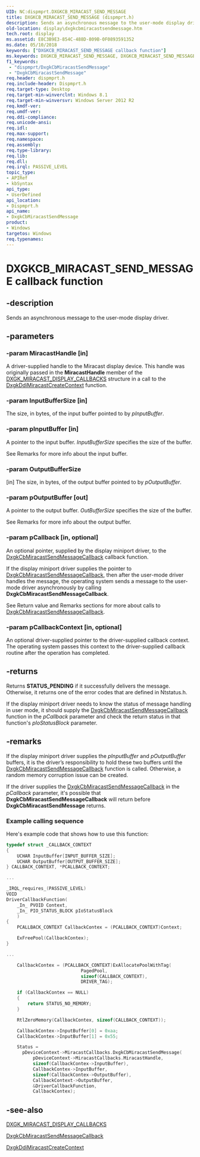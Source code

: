 ```yaml
---
UID: NC:dispmprt.DXGKCB_MIRACAST_SEND_MESSAGE
title: DXGKCB_MIRACAST_SEND_MESSAGE (dispmprt.h)
description: Sends an asynchronous message to the user-mode display driver.
old-location: display\dxgkcbmiracastsendmessage.htm
tech.root: display
ms.assetid: E8C3B9E3-854C-488D-809B-0F0893591352
ms.date: 05/10/2018
keywords: ["DXGKCB_MIRACAST_SEND_MESSAGE callback function"]
ms.keywords: DXGKCB_MIRACAST_SEND_MESSAGE, DXGKCB_MIRACAST_SEND_MESSAGE callback, DxgkCbMiracastSendMessage, DxgkCbMiracastSendMessage callback function [Display Devices], display.dxgkcbmiracastsendmessage, dispmprt/DxgkCbMiracastSendMessage
f1_keywords:
 - "dispmprt/DxgkCbMiracastSendMessage"
 - "DxgkCbMiracastSendMessage"
req.header: dispmprt.h
req.include-header: Dispmprt.h
req.target-type: Desktop
req.target-min-winverclnt: Windows 8.1
req.target-min-winversvr: Windows Server 2012 R2
req.kmdf-ver: 
req.umdf-ver: 
req.ddi-compliance: 
req.unicode-ansi: 
req.idl: 
req.max-support: 
req.namespace: 
req.assembly: 
req.type-library: 
req.lib: 
req.dll: 
req.irql: PASSIVE_LEVEL
topic_type:
- APIRef
- kbSyntax
api_type:
- UserDefined
api_location:
- Dispmprt.h
api_name:
- DxgkCbMiracastSendMessage
product:
- Windows
targetos: Windows
req.typenames: 
---
```


# DXGKCB_MIRACAST_SEND_MESSAGE callback function


## -description


Sends an asynchronous message to the user-mode display driver.


## -parameters




### -param MiracastHandle [in]

A driver-supplied handle to the Miracast display device. This handle was originally passed in the <b>MiracastHandle</b> member of the <a href="https://docs.microsoft.com/windows-hardware/drivers/ddi/dispmprt/ns-dispmprt-_dxgk_miracast_display_callbacks">DXGK_MIRACAST_DISPLAY_CALLBACKS</a> structure in a call to the <a href="https://docs.microsoft.com/windows-hardware/drivers/ddi/dispmprt/nc-dispmprt-dxgkddi_miracast_create_context">DxgkDdiMiracastCreateContext</a> function.


### -param InputBufferSize [in]

The size, in bytes, of the input buffer pointed to by <i>pInputBuffer</i>.


### -param pInputBuffer [in]

A pointer to the input buffer. <i>InputBufferSize</i> specifies the size of the buffer.

See Remarks for more info about the input buffer.


### -param OutputBufferSize

[in] The size, in bytes, of the output buffer pointed to by <i>pOutputBuffer</i>.

### -param pOutputBuffer [out]

A pointer to the output buffer. <i>OutBufferSize</i> specifies the size of the buffer.

See Remarks for more info about the output buffer.


### -param pCallback [in, optional]

An optional pointer, supplied by the display miniport driver, to the <a href="https://docs.microsoft.com/windows-hardware/drivers/ddi/dispmprt/nc-dispmprt-dxgkcb_miracast_send_message_callback">DxgkCbMiracastSendMessageCallback</a> callback function.

If the display miniport driver supplies the pointer to <a href="https://docs.microsoft.com/windows-hardware/drivers/ddi/dispmprt/nc-dispmprt-dxgkcb_miracast_send_message_callback">DxgkCbMiracastSendMessageCallback</a>, then after the user-mode driver handles the message, the operating system sends a message to the user-mode driver asynchronously by calling <b>DxgkCbMiracastSendMessageCallback</b>.

See Return value and Remarks sections for more about calls to <a href="https://docs.microsoft.com/windows-hardware/drivers/ddi/dispmprt/nc-dispmprt-dxgkcb_miracast_send_message_callback">DxgkCbMiracastSendMessageCallback</a>.


### -param pCallbackContext [in, optional]

An optional driver-supplied pointer to the driver-supplied callback context. The operating system passes this context to the driver-supplied callback routine after the operation has completed.





## -returns



Returns <b>STATUS_PENDING</b> if it successfully delivers the message. Otherwise, it returns one of the error codes that are defined in Ntstatus.h.

If the display miniport driver needs to know the status of message handling in user mode, it should supply the <a href="https://docs.microsoft.com/windows-hardware/drivers/ddi/dispmprt/nc-dispmprt-dxgkcb_miracast_send_message_callback">DxgkCbMiracastSendMessageCallback</a> function in the <i>pCallback</i> parameter and check the return status in that function's <i>pIoStatusBlock</i> parameter.




## -remarks



If the display miniport driver supplies the <i>pInputBuffer</i> and <i>pOutputBuffer</i> buffers, it is the driver’s responsibility to hold these two buffers until the <a href="https://docs.microsoft.com/windows-hardware/drivers/ddi/dispmprt/nc-dispmprt-dxgkcb_miracast_send_message_callback">DxgkCbMiracastSendMessageCallback</a> function is called. Otherwise, a random memory corruption issue can be created.

If the driver supplies the <a href="https://docs.microsoft.com/windows-hardware/drivers/ddi/dispmprt/nc-dispmprt-dxgkcb_miracast_send_message_callback">DxgkCbMiracastSendMessageCallback</a> in the <i>pCallback</i> parameter, it's possible that <b>DxgkCbMiracastSendMessageCallback</b> will return before <b>DxgkCbMiracastSendMessage</b> returns.

<h3><a id="Example_calling_sequence"></a><a id="example_calling_sequence"></a><a id="EXAMPLE_CALLING_SEQUENCE"></a>Example calling sequence</h3>
Here's example code that shows how to use this function:

```cpp
typedef struct _CALLBACK_CONTEXT
{
    UCHAR InputBuffer[INPUT_BUFFER_SIZE];
    UCHAR OutputBuffer[OUTPUT_BUFFER_SIZE];
} CALLBACK_CONTEXT, *PCALLBACK_CONTEXT;

...

_IRQL_requires_(PASSIVE_LEVEL)
VOID
DriverCallbackFunction(
    _In_ PVOID Context,
    _In_ PIO_STATUS_BLOCK pIoStatusBlock
    )
{
    PCALLBACK_CONTEXT CallbackContex = (PCALLBACK_CONTEXT)Context;

    ExFreePool(CallbackContex);
}

...

    CallbackContex = (PCALLBACK_CONTEXT)ExAllocatePoolWithTag(
                            PagedPool,
                            sizeof(CALLBACK_CONTEXT),
                            DRIVER_TAG);

    if (CallbackContex == NULL)
    {
        return STATUS_NO_MEMORY;
    }

    RtlZeroMemory(CallbackContex, sizeof(CALLBACK_CONTEXT));

    CallbackContex->InputBuffer[0] = 0xaa;
    CallbackContex->InputBuffer[1] = 0x55;

    Status = 
      pDeviceContext->MiracastCallbacks.DxgkCbMiracastSendMessage(
          pDeviceContext->MiracastCallbacks.MiracastHandle,
          sizeof(CallbackContex->InputBuffer),
          CallbackContex->InputBuffer,
          sizeof(CallbackContex->OutputBuffer),
          CallbackContext->OutputBuffer,
          &DriverCallbackFunction,
          CallbackContex);

```


## -see-also




<a href="https://docs.microsoft.com/windows-hardware/drivers/ddi/dispmprt/ns-dispmprt-_dxgk_miracast_display_callbacks">DXGK_MIRACAST_DISPLAY_CALLBACKS</a>



<a href="https://docs.microsoft.com/windows-hardware/drivers/ddi/dispmprt/nc-dispmprt-dxgkcb_miracast_send_message_callback">DxgkCbMiracastSendMessageCallback</a>



<a href="https://docs.microsoft.com/windows-hardware/drivers/ddi/dispmprt/nc-dispmprt-dxgkddi_miracast_create_context">DxgkDdiMiracastCreateContext</a>
 

 

